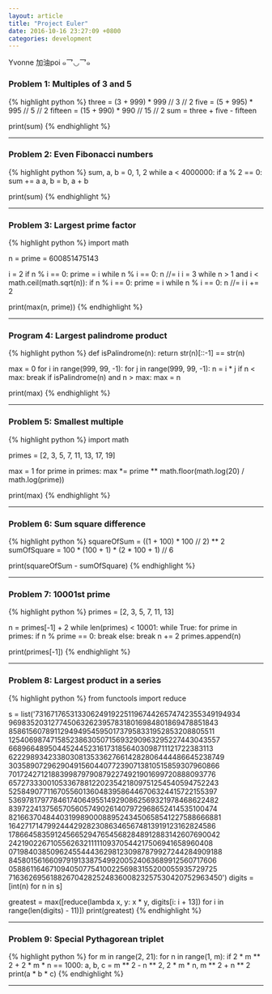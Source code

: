 ```yaml
---
layout: article
title: "Project Euler"
date: 2016-10-16 23:27:09 +0800
categories: development
---
```


Yvonne 加油poi ๑乛◡乛๑

### Problem 1: Multiples of 3 and 5

{% highlight python %}
three = (3 + 999) * 999 // 3 // 2
five = (5 + 995) * 995 // 5 // 2
fifteen = (15 + 990) * 990 // 15 // 2
sum = three + five - fifteen

print(sum)
{% endhighlight %}

---

### Problem 2: Even Fibonacci numbers

{% highlight python %}
sum, a, b = 0, 1, 2
while a < 4000000:
    if a % 2 == 0:
        sum += a
    a, b = b, a + b

print(sum)
{% endhighlight %}

---

### Problem 3: Largest prime factor

{% highlight python %}
import math

n = prime = 600851475143

i = 2
if n % i == 0:
    prime = i
    while n % i == 0:
        n //= i
i = 3
while n > 1 and i < math.ceil(math.sqrt(n)):
    if n % i == 0:
        prime = i
        while n % i == 0:
            n //= i
    i += 2

print(max(n, prime))
{% endhighlight %}

---

### Program 4: Largest palindrome product

{% highlight python %}
def isPalindrome(n):
    return str(n)[::-1] == str(n)

max = 0
for i in range(999, 99, -1):
    for j in range(999, 99, -1):
        n = i * j
        if n < max:
            break
        if isPalindrome(n) and n > max:
            max = n

print(max)
{% endhighlight %}

---

### Problem 5: Smallest multiple

{% highlight python %}
import math

primes = [2, 3, 5, 7, 11, 13, 17, 19]

max = 1
for prime in primes:
    max *= prime ** math.floor(math.log(20) / math.log(prime))

print(max)
{% endhighlight %}

---

### Problem 6: Sum square difference

{% highlight python %}
squareOfSum = ((1 + 100) * 100 // 2) ** 2
sumOfSquare = 100 * (100 + 1) * (2 * 100 + 1) // 6

print(squareOfSum - sumOfSquare)
{% endhighlight %}

---

### Problem 7: 10001st prime

{% highlight python %}
primes = [2, 3, 5, 7, 11, 13]

n = primes[-1] + 2
while len(primes) < 10001:
    while True:
        for prime in primes:
            if n % prime == 0:
                break
        else:
            break
        n += 2
    primes.append(n)

print(primes[-1])
{% endhighlight %}

---
### Problem 8: Largest product in a series

{% highlight python %}
from functools import reduce

s = list('73167176531330624919225119674426574742355349194934\
96983520312774506326239578318016984801869478851843\
85861560789112949495459501737958331952853208805511\
12540698747158523863050715693290963295227443043557\
66896648950445244523161731856403098711121722383113\
62229893423380308135336276614282806444486645238749\
30358907296290491560440772390713810515859307960866\
70172427121883998797908792274921901699720888093776\
65727333001053367881220235421809751254540594752243\
52584907711670556013604839586446706324415722155397\
53697817977846174064955149290862569321978468622482\
83972241375657056057490261407972968652414535100474\
82166370484403199890008895243450658541227588666881\
16427171479924442928230863465674813919123162824586\
17866458359124566529476545682848912883142607690042\
24219022671055626321111109370544217506941658960408\
07198403850962455444362981230987879927244284909188\
84580156166097919133875499200524063689912560717606\
05886116467109405077541002256983155200055935729725\
71636269561882670428252483600823257530420752963450')
digits = [int(n) for n in s]

greatest = max([reduce(lambda x, y: x * y, digits[i: i + 13])
                for i in range(len(digits) - 11)])
print(greatest)
{% endhighlight %}

---

### Problem 9: Special Pythagorean triplet

{% highlight python %}
for m in range(2, 21):
    for n in range(1, m):
        if 2 * m ** 2 + 2 * m * n == 1000:
            a, b, c = m ** 2 - n ** 2, 2 * m * n, m ** 2 + n ** 2
            print(a * b * c)
{% endhighlight %}

---
